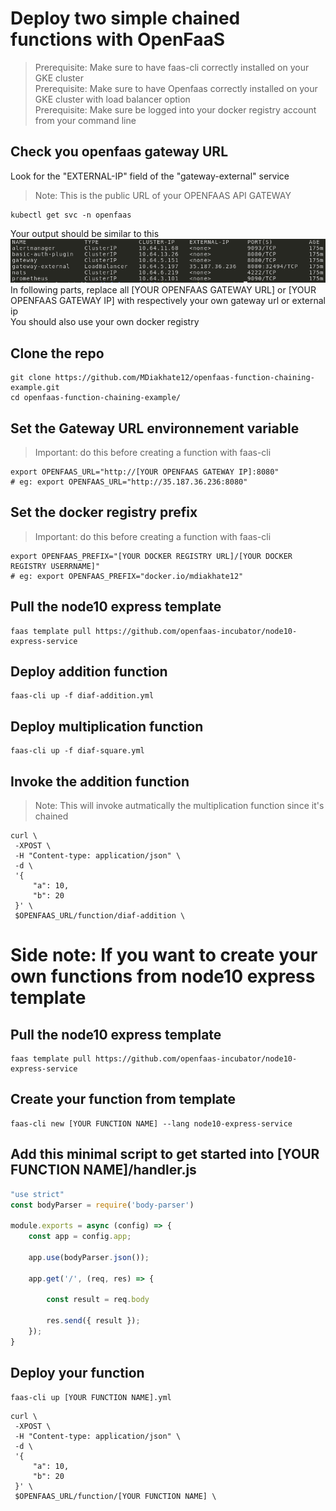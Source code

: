 # Deploy two simple chained functions with OpenFaaS

> Prerequisite: Make sure to have faas-cli correctly installed on your GKE cluster <br>
> Prerequisite: Make sure to have Openfaas correctly installed on your GKE cluster with load balancer option <br>
> Prerequisite: Make sure be logged into your docker registry account from your command line <br>

## Check you openfaas gateway URL
Look for the "EXTERNAL-IP" field of the "gateway-external" service
> Note: This is the public URL of your OPENFAAS API GATEWAY
```
kubectl get svc -n openfaas
```

Your output should be similar to this <br>
<img src="https://raw.githubusercontent.com/MDiakhate12/openfaas-function-chaining-example/main/kubectl_openfaas.png"> <br>
In following parts, replace all [YOUR OPENFAAS GATEWAY URL] or [YOUR OPENFAAS GATEWAY IP] with respectively your own gateway url or external ip <br>
You should also use your own docker registry

## Clone the repo
```
git clone https://github.com/MDiakhate12/openfaas-function-chaining-example.git
cd openfaas-function-chaining-example/
```

## Set the Gateway URL environnement variable 
> Important: do this before creating a function with faas-cli
```
export OPENFAAS_URL="http://[YOUR OPENFAAS GATEWAY IP]:8080"
# eg: export OPENFAAS_URL="http://35.187.36.236:8080"
```

## Set the docker registry prefix
> Important: do this before creating a function with faas-cli
```
export OPENFAAS_PREFIX="[YOUR DOCKER REGISTRY URL]/[YOUR DOCKER REGISTRY USERRNAME]"
# eg: export OPENFAAS_PREFIX="docker.io/mdiakhate12"
```

## Pull the node10 express template
```
faas template pull https://github.com/openfaas-incubator/node10-express-service
```

## Deploy addition function
```
faas-cli up -f diaf-addition.yml
```

## Deploy multiplication function
```
faas-cli up -f diaf-square.yml 
```

## Invoke the addition function
> Note: This will invoke autmatically the multiplication function since it's chained
```
curl \
 -XPOST \
 -H "Content-type: application/json" \
 -d \
 '{
     "a": 10,
     "b": 20
 }' \
 $OPENFAAS_URL/function/diaf-addition \
```

# Side note: If you want to create your own functions from node10 express template

## Pull the node10 express template
```
faas template pull https://github.com/openfaas-incubator/node10-express-service
```

## Create your function from template
```
faas-cli new [YOUR FUNCTION NAME] --lang node10-express-service
```

## Add this minimal script to get started into [YOUR FUNCTION NAME]/handler.js
```js
"use strict"
const bodyParser = require('body-parser')

module.exports = async (config) => {
    const app = config.app;

    app.use(bodyParser.json());

    app.get('/', (req, res) => {

        const result = req.body

        res.send({ result });
    });
}
```

## Deploy your function
```
faas-cli up [YOUR FUNCTION NAME].yml
```


```
curl \
 -XPOST \
 -H "Content-type: application/json" \
 -d \
 '{
     "a": 10,
     "b": 20
 }' \
 $OPENFAAS_URL/function/[YOUR FUNCTION NAME] \
```